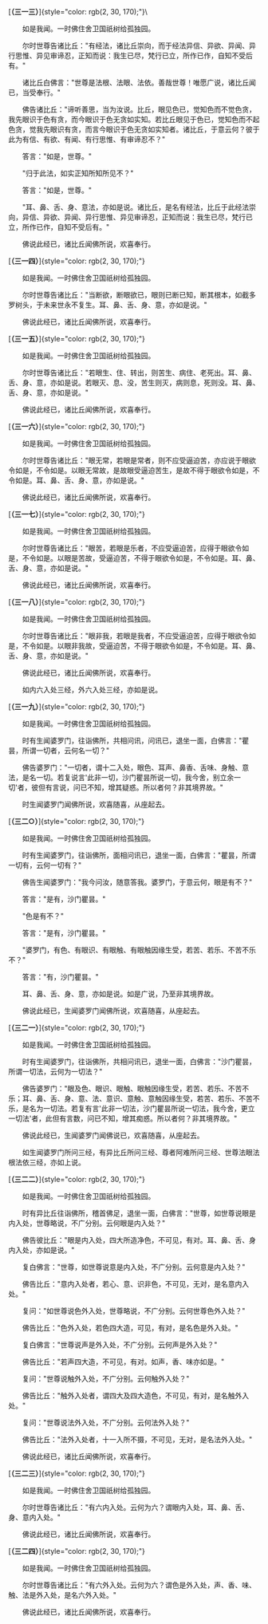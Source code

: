 
[**（三一三）**]{style="color: rgb(2, 30, 170);"}\

　　如是我闻。一时佛住舍卫国祇树给孤独园。

　　尔时世尊告诸比丘："有经法，诸比丘崇向，而于经法异信、异欲、异闻、异行思惟、异见审谛忍，正知而说：我生已尽，梵行已立，所作已作，自知不受后有。"

　　诸比丘白佛言："世尊是法根、法眼、法依。善哉世尊！唯愿广说，诸比丘闻已，当受奉行。"

　　佛告诸比丘："谛听善思，当为汝说。比丘，眼见色已，觉知色而不觉色贪，我先眼识于色有贪，而今眼识于色无贪如实知。若比丘眼见于色已，觉知色而不起色贪，觉我先眼识有贪，而言今眼识于色无贪如实知者。诸比丘，于意云何？彼于此为有信、有欲、有闻、有行思惟、有审谛忍不？"

　　答言："如是，世尊。"

　　"归于此法，如实正知所知所见不？"

　　答言："如是，世尊。"

　　"耳、鼻、舌、身、意法，亦如是说。诸比丘，是名有经法，比丘于此经法崇向，异信、异欲、异闻、异行思惟、异见审谛忍，正知而说：我生已尽，梵行已立，所作已作，自知不受后有。"

　　佛说此经已，诸比丘闻佛所说，欢喜奉行。

[**（三一四）**]{style="color: rgb(2, 30, 170);"}

　　如是我闻。一时佛住舍卫国祇树给孤独园。

　　尔时世尊告诸比丘："当断欲，断眼欲已，眼则已断已知，断其根本，如截多罗树头，于未来世永不复生。耳、鼻、舌、身、意，亦如是说。"

　　佛说此经已，诸比丘闻佛所说，欢喜奉行。

[**（三一五）**]{style="color: rgb(2, 30, 170);"}

　　如是我闻。一时佛住舍卫国祇树给孤独园。

　　尔时世尊告诸比丘："若眼生、住、转出，则苦生、病住、老死出。耳、鼻、舌、身、意，亦如是说。若眼灭、息、没，苦生则灭，病则息，死则没。耳、鼻、舌、身、意，亦如是说。"

　　佛说此经已，诸比丘闻佛所说，欢喜奉行。

[**（三一六）**]{style="color: rgb(2, 30, 170);"}

　　如是我闻。一时佛住舍卫国祇树给孤独园。

　　尔时世尊告诸比丘："眼无常，若眼是常者，则不应受逼迫苦，亦应说于眼欲令如是，不令如是。以眼无常故，是故眼受逼迫苦生，是故不得于眼欲令如是，不令如是。耳、鼻、舌、身、意，亦如是说。"

　　佛说此经已，诸比丘闻佛所说，欢喜奉行。

[**（三一七）**]{style="color: rgb(2, 30, 170);"}

　　如是我闻。一时佛住舍卫国祇树给孤独园。

　　尔时世尊告诸比丘："眼苦，若眼是乐者，不应受逼迫苦，应得于眼欲令如是，不令如是。以眼是苦故，受逼迫苦，不得于眼欲令如是，不令如是。耳、鼻、舌、身、意，亦如是说。"

　　佛说此经已，诸比丘闻佛所说，欢喜奉行。

[**（三一八）**]{style="color: rgb(2, 30, 170);"}

　　如是我闻。一时佛住舍卫国祇树给孤独园。

　　尔时世尊告诸比丘："眼非我，若眼是我者，不应受逼迫苦，应得于眼欲令如是，不令如是。以眼非我故，受逼迫苦，不得于眼欲令如是，不令如是。耳、鼻、舌、身、意，亦如是说。"

　　佛说此经已，诸比丘闻佛所说，欢喜奉行。

　　如内六入处三经，外六入处三经，亦如是说。

[**（三一九）**]{style="color: rgb(2, 30, 170);"}

　　如是我闻。一时佛住舍卫国祇树给孤独园。

　　时有生闻婆罗门，往诣佛所，共相问讯，问讯已，退坐一面，白佛言："瞿昙，所谓一切者，云何名一切？"

　　佛告婆罗门："一切者，谓十二入处，眼色、耳声、鼻香、舌味、身触、意法，是名一切。若复说言'此非一切，沙门瞿昙所说一切，我今舍，别立余一切'者，彼但有言说，问已不知，增其疑惑。所以者何？非其境界故。"

　　时生闻婆罗门闻佛所说，欢喜随喜，从座起去。

[**（三二○）**]{style="color: rgb(2, 30, 170);"}

　　如是我闻。一时佛住舍卫国祇树给孤独园。

　　时有生闻婆罗门，往诣佛所，面相问讯已，退坐一面，白佛言："瞿昙，所谓一切有，云何一切有？"

　　佛告生闻婆罗门："我今问汝，随意答我。婆罗门，于意云何，眼是有不？"

　　答言："是有，沙门瞿昙。"

　　"色是有不？"

　　答言："是有，沙门瞿昙。"

　　"婆罗门，有色、有眼识、有眼触、有眼触因缘生受，若苦、若乐、不苦不乐不？"

　　答言："有，沙门瞿昙。"

　　耳、鼻、舌、身、意，亦如是说。如是广说，乃至非其境界故。

　　佛说此经已，生闻婆罗门闻佛所说，欢喜随喜，从座起去。

[**（三二一）**]{style="color: rgb(2, 30, 170);"}

　　如是我闻。一时佛住舍卫国祇树给孤独园。

　　时有生闻婆罗门，往诣佛所，共相问讯已，退坐一面，白佛言："沙门瞿昙，所谓一切法，云何为一切法？"

　　佛告婆罗门："眼及色、眼识、眼触、眼触因缘生受，若苦、若乐、不苦不乐；耳、鼻、舌、身、意、法、意识、意触、意触因缘生受，若苦、若乐、不苦不乐，是名为一切法。若复有言'此非一切法，沙门瞿昙所说一切法，我今舍，更立一切法'者，此但有言数，问已不知，增其痴惑。所以者何？非其境界故。"

　　佛说此经已，生闻婆罗门闻佛说已，欢喜随喜，从座起去。

　　如生闻婆罗门所问三经，有异比丘所问三经、尊者阿难所问三经、世尊法眼法根法依三经，亦如上说。

[**（三二二）**]{style="color: rgb(2, 30, 170);"}

　　如是我闻。一时佛住舍卫国祇树给孤独园。

　　时有异比丘往诣佛所，稽首佛足，退坐一面，白佛言："世尊，如世尊说眼是内入处，世尊略说，不广分别。云何眼是内入处？"

　　佛告彼比丘："眼是内入处，四大所造净色，不可见，有对。耳、鼻、舌、身内入处，亦如是说。"

　　复白佛言："世尊，如世尊说意是内入处，不广分别。云何意是内入处？"

　　佛告比丘："意内入处者，若心、意、识非色，不可见，无对，是名意内入处。"

　　复问："如世尊说色外入处，世尊略说，不广分别。云何世尊色外入处？"

　　佛告比丘："色外入处，若色四大造，可见，有对，是名色是外入处。"

　　复白佛言："世尊说声是外入处，不广分别。云何声是外入处？"

　　佛告比丘："若声四大造，不可见，有对。如声，香、味亦如是。"

　　复问："世尊说触外入处，不广分别。云何触外入处？"

　　佛告比丘："触外入处者，谓四大及四大造色，不可见，有对，是名触外入处。"

　　复问："世尊说法外入处，不广分别。云何法外入处？"

　　佛告比丘："法外入处者，十一入所不摄，不可见，无对，是名法外入处。"

　　佛说此经已，诸比丘闻佛所说，欢喜奉行。

[**（三二三）**]{style="color: rgb(2, 30, 170);"}

　　如是我闻。一时佛住舍卫国祇树给孤独园。

　　尔时世尊告诸比丘："有六内入处。云何为六？谓眼内入处，耳、鼻、舌、身、意内入处。"

　　佛说此经已，诸比丘闻佛所说，欢喜奉行。

[**（三二四）**]{style="color: rgb(2, 30, 170);"}

　　如是我闻。一时佛住舍卫国祇树给孤独园。

　　尔时世尊告诸比丘："有六外入处。云何为六？谓色是外入处，声、香、味、触、法是外入处，是名六外入处。"

　　佛说此经已，诸比丘闻佛所说，欢喜奉行。

